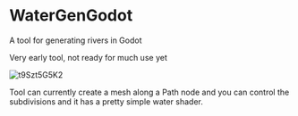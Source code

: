 # WaterGenGodot
A tool for generating rivers in Godot

Very early tool, not ready for much use yet

![t9Szt5G5K2](https://user-images.githubusercontent.com/4955051/98709212-fe560f80-2379-11eb-943c-09c5d783f1f6.gif)

Tool can currently create a mesh along a Path node and you can control the subdivisions and it has a pretty simple water shader.

